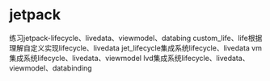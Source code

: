 # jetpack
练习jetpack-lifecycle、livedata、viewmodel、databing
custom_life、life根据理解自定义实现lifecycle、livedata
jet_lifecycle集成系统lifecycle、livedata
vm集成系统lifecycle、livedata、viewmodel
lvd集成系统lifecycle、livedata、viewmodel、databinding
